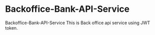 # Backoffice-Bank-API-Service
Backoffice-Bank-API-Service
This is Back office api service using JWT token.
